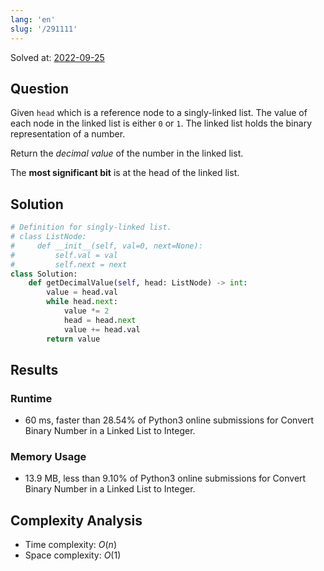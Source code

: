 ```yaml
---
lang: 'en'
slug: '/291111'
---
```


Solved at: [2022-09-25](./../.././docs/journals/2022-09-25.md)

## Question

Given `head` which is a reference node to a singly-linked list. The value of each node in the linked list is either `0` or `1`. The linked list holds the binary representation of a number.

Return the _decimal value_ of the number in the linked list.

The **most significant bit** is at the head of the linked list.

## Solution

```python
# Definition for singly-linked list.
# class ListNode:
#     def __init__(self, val=0, next=None):
#         self.val = val
#         self.next = next
class Solution:
    def getDecimalValue(self, head: ListNode) -> int:
        value = head.val
        while head.next:
            value *= 2
            head = head.next
            value += head.val
        return value
```

## Results

### Runtime

- 60 ms, faster than 28.54% of Python3 online submissions for Convert Binary Number in a Linked List to Integer.

### Memory Usage

- 13.9 MB, less than 9.10% of Python3 online submissions for Convert Binary Number in a Linked List to Integer.

## Complexity Analysis

- Time complexity: $O(n)$
- Space complexity: $O(1)$

<head>
  <html lang="en-US"/>
</head>
